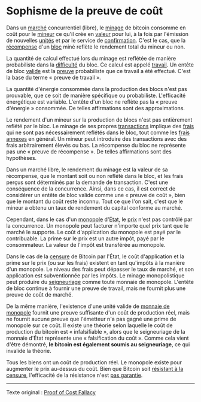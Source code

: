 Sophisme de la preuve de coût
=============================

Dans un [marché](ch101-glossary.md#marché) concurrentiel (libre), le [minage](ch101-glossary.md#mine) de bitcoin consomme en coût pour le [mineur](ch101-glossary.md#mineur) ce qu'il crée en [valeur](ch101-glossary.md#valeur) pour lui, à la fois par l'émission de nouvelles [unités](ch101-glossary.md#unité) et par le service de [confirmation](ch101-glossary.md#confirmation). C'est le cas, que la [récompense](ch101-glossary.md#récompense) d'un [bloc](ch101-glossary.md#bloc) miné reflète le rendement total du mineur ou non.

La quantité de calcul effectué lors du minage est reflétée de manière probabiliste dans la [difficulté](ch101-glossary.md#difficulté) du bloc. Ce calcul est appelé [travail](ch101-glossary.md#travail). Un entête de bloc [valide](ch101-glossary.md#validité) est la [preuve](ch101-glossary.md#preuve) probabiliste que ce travail a été effectué. C'est la base du terme « preuve de travail ».

La quantité d'énergie consommée dans la production des blocs n'est pas prouvable, que ce soit de manière spécifique ou probabiliste. L'efficacité énergétique est variable. L'entête d'un bloc ne reflète pas la « preuve d'énergie » consommée. De telles affirmations sont des approximations.

Le rendement d'un mineur sur la production de blocs n'est pas entièrement reflété par le bloc. Le minage de ses propres [transactions](ch101-glossary.md#transaction) implique des [frais](ch101-glossary.md#frais) qui ne sont pas nécessairement reflétés dans le bloc, tout comme les [frais annexes](ch081-side-fee-fallacy.md) en général. Un mineur peut introduire des transactions avec des frais arbitrairement élevés ou bas. La récompense du bloc ne représente pas une « preuve de récompense ». De telles affirmations sont des hypothèses.

Dans un marché libre, le rendement du minage est la valeur de sa récompense, que le montant soit ou non reflété dans le bloc, et les frais perçus sont déterminés par la demande de transaction. C'est une conséquence de la concurrence. Ainsi, dans ce cas, il est correct de considérer un entête de bloc valide comme une « preuve de coût », bien que le montant du coût reste inconnu. Tout ce que l'on sait, c'est que le mineur a obtenu un taux de rendement du capital conforme au marché.

Cependant, dans le cas d'un [monopole](https://mises.org/library/man-economy-and-state-power-and-market/html/pp/1054) d'[État](ch101-glossary.md#état), le [prix](ch101-glossary.md#prix) n'est pas contrôlé par la concurrence. Un monopole peut facturer n'importe quel prix tant que le marché le supporte. Le coût d'application du monopole est payé par le contribuable. La prime sur le prix est un autre impôt, payé par le consommateur. La valeur de l'impôt est transférée au monopole.

Dans le cas de la [censure](ch101-glossary.md#censure) de Bitcoin par l'État, le coût d'application et la prime sur le prix (ou sur les frais) existent en tant qu'impôts à la manière d'un monopole. Le niveau des frais peut dépasser le taux de marché, et son application est subventionnée par les impôts. Le minage monopolistique peut produire du [seigneuriage](https://fr.wikipedia.org/wiki/Seigneuriage) comme toute monnaie de monopole. L'entête de bloc continue à fournir une preuve de travail, mais ne fournit plus une preuve de coût de marché.

De la même manière, l'existence d'une unité valide de [monnaie de monopole](ch005-money-taxonomy.md) fournit une preuve suffisante d'un coût de production réel, mais ne fournit aucune preuve que l'émetteur n'a pas gagné une prime de monopole sur ce coût. Il existe une théorie selon laquelle le coût de production du bitcoin est « infalsifiable », alors que le seigneuriage de la monnaie d'État représente une « falsification du coût ». Comme cela vient d'être démontré, **le bitcoin est également soumis au seigneuriage**, ce qui invalide la théorie.

Tous les biens ont un coût de production réel. Le monopole existe pour augmenter le prix au-dessus du coût. Bien que Bitcoin soit [résistant à la censure](ch028-censorship-resistance-property.md), l'efficacité de la résistance n'est [pas garantie](ch004-axiom-of-resistance.md).

---

Texte original : [Proof of Cost Fallacy](https://github.com/libbitcoin/libbitcoin-system/wiki/Proof-of-Cost-Fallacy)